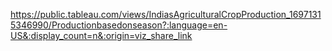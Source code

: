 https://public.tableau.com/views/IndiasAgriculturalCropProduction_16971315346990/Productionbasedonseason?:language=en-US&:display_count=n&:origin=viz_share_link
